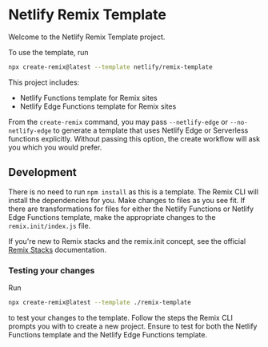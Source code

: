 # Netlify Remix Template

Welcome to the Netlify Remix Template project.

To use the template, run

```bash
npx create-remix@latest --template netlify/remix-template
```

This project includes:

- Netlify Functions template for Remix sites
- Netlify Edge Functions template for Remix sites

From the `create-remix` command, you may pass `--netlify-edge` or `--no-netlify-edge` to generate a template that uses Netlify Edge or Serverless functions explicitly. Without passing this option, the create workflow will ask you which you would prefer.

## Development

There is no need to run `npm install` as this is a template. The Remix CLI will install the dependencies for you. Make changes to files as you see fit. If there are transformations for files for either the Netlify Functions or Netlify Edge Functions template, make the appropriate changes to the `remix.init/index.js` file.

If you're new to Remix stacks and the remix.init concept, see the official [Remix Stacks](https://remix.run/stacks) documentation.

### Testing your changes

Run

```bash
npx create-remix@latest --template ./remix-template
```

to test your changes to the template. Follow the steps the Remix CLI prompts you with to create a new project. Ensure to test for both the Netlify Functions template and the Netlify Edge Functions template.
